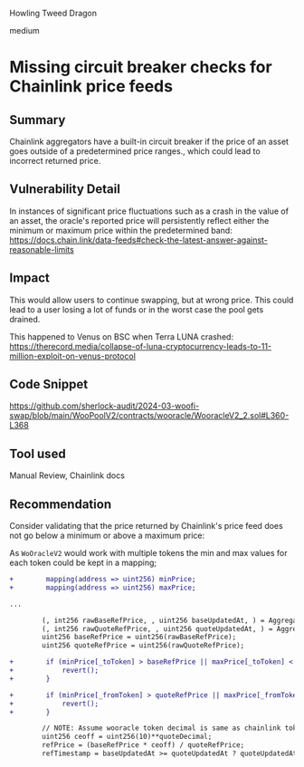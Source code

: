 Howling Tweed Dragon

medium

# Missing circuit breaker checks for Chainlink price feeds

## Summary
Chainlink aggregators have a built-in circuit breaker if the price of an asset goes outside of a predetermined price ranges., which could lead to incorrect returned price.

## Vulnerability Detail
In instances of significant price fluctuations such as a crash in the value of an asset, the oracle's reported price will persistently reflect either the minimum or maximum price within the predetermined band: https://docs.chain.link/data-feeds#check-the-latest-answer-against-reasonable-limits

## Impact
This would allow users to continue swapping, but at wrong price. This could lead to a user losing a lot of funds or in the worst case the pool gets drained. 

This happened to Venus on BSC when Terra LUNA crashed: https://therecord.media/collapse-of-luna-cryptocurrency-leads-to-11-million-exploit-on-venus-protocol

## Code Snippet
https://github.com/sherlock-audit/2024-03-woofi-swap/blob/main/WooPoolV2/contracts/wooracle/WooracleV2_2.sol#L360-L368

## Tool used
Manual Review, Chainlink docs

## Recommendation
Consider validating that the price returned by Chainlink's price feed does not go below a minimum or above a maximum price:

As `WoOracleV2` would work with multiple tokens the min and max values for each token could be kept in a mapping;

```diff
+        mapping(address => uint256) minPrice;
+        mapping(address => uint256) maxPrice;

...

        (, int256 rawBaseRefPrice, , uint256 baseUpdatedAt, ) = AggregatorV3Interface(baseOracle).latestRoundData();
        (, int256 rawQuoteRefPrice, , uint256 quoteUpdatedAt, ) = AggregatorV3Interface(quoteOracle).latestRoundData();
        uint256 baseRefPrice = uint256(rawBaseRefPrice);
        uint256 quoteRefPrice = uint256(rawQuoteRefPrice);

+        if (minPrice[_toToken] > baseRefPrice || maxPrice[_toToken] < baseRefPrice) {
+            revert();
+        }

+        if (minPrice[_fromToken] > quoteRefPrice || maxPrice[_fromToken] < quoteRefPrice) {
+            revert();
+        }

        // NOTE: Assume wooracle token decimal is same as chainlink token decimal.
        uint256 ceoff = uint256(10)**quoteDecimal;
        refPrice = (baseRefPrice * ceoff) / quoteRefPrice;
        refTimestamp = baseUpdatedAt >= quoteUpdatedAt ? quoteUpdatedAt : baseUpdatedAt;
```
